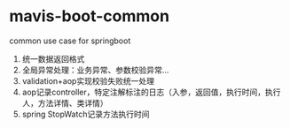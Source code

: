 # mavis-boot-common
common use case for springboot
1. 统一数据返回格式   
2. 全局异常处理：业务异常、参数校验异常...   
3. validation+aop实现校验失败统一处理
4. aop记录controller，特定注解标注的日志（入参，返回值，执行时间，执行人，方法详情、类详情）
5. spring StopWatch记录方法执行时间
